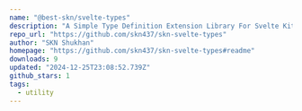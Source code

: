 ```yaml
---
name: "@best-skn/svelte-types"
description: "A Simple Type Definition Extension Library For Svelte Kit (Svelte 5)"
repo_url: "https://github.com/skn437/skn-svelte-types"
author: "SKN Shukhan"
homepage: "https://github.com/skn437/skn-svelte-types#readme"
downloads: 9
updated: "2024-12-25T23:08:52.739Z"
github_stars: 1
tags: 
  - utility
---
```

